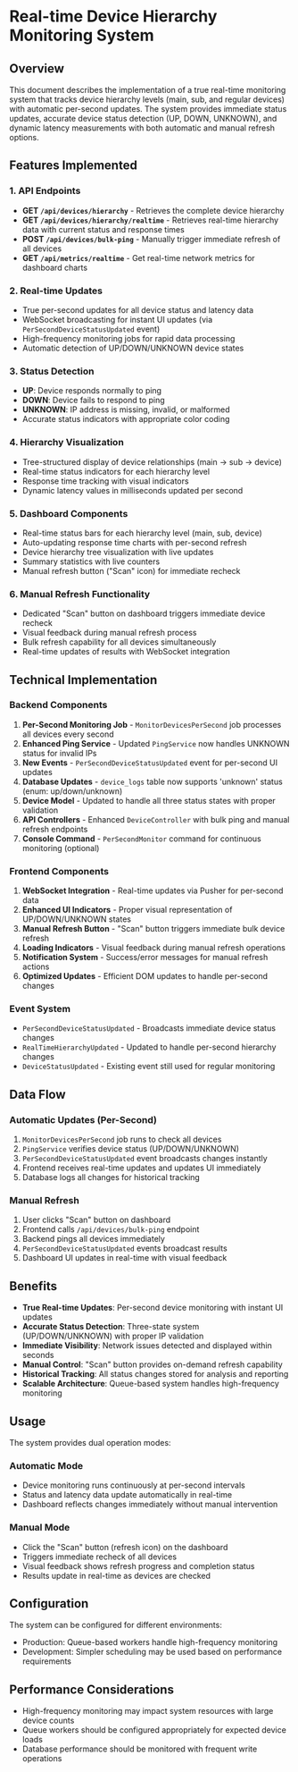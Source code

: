# Real-time Device Hierarchy Monitoring System

## Overview
This document describes the implementation of a true real-time monitoring system that tracks device hierarchy levels (main, sub, and regular devices) with automatic per-second updates. The system provides immediate status updates, accurate device status detection (UP, DOWN, UNKNOWN), and dynamic latency measurements with both automatic and manual refresh options.

## Features Implemented

### 1. API Endpoints
- **GET `/api/devices/hierarchy`** - Retrieves the complete device hierarchy
- **GET `/api/devices/hierarchy/realtime`** - Retrieves real-time hierarchy data with current status and response times
- **POST `/api/devices/bulk-ping`** - Manually trigger immediate refresh of all devices
- **GET `/api/metrics/realtime`** - Get real-time network metrics for dashboard charts

### 2. Real-time Updates
- True per-second updates for all device status and latency data
- WebSocket broadcasting for instant UI updates (via `PerSecondDeviceStatusUpdated` event)
- High-frequency monitoring jobs for rapid data processing
- Automatic detection of UP/DOWN/UNKNOWN device states

### 3. Status Detection
- **UP**: Device responds normally to ping
- **DOWN**: Device fails to respond to ping
- **UNKNOWN**: IP address is missing, invalid, or malformed
- Accurate status indicators with appropriate color coding

### 4. Hierarchy Visualization
- Tree-structured display of device relationships (main → sub → device)
- Real-time status indicators for each hierarchy level
- Response time tracking with visual indicators
- Dynamic latency values in milliseconds updated per second

### 5. Dashboard Components
- Real-time status bars for each hierarchy level (main, sub, device)
- Auto-updating response time charts with per-second refresh
- Device hierarchy tree visualization with live updates
- Summary statistics with live counters
- Manual refresh button ("Scan" icon) for immediate recheck

### 6. Manual Refresh Functionality
- Dedicated "Scan" button on dashboard triggers immediate device recheck
- Visual feedback during manual refresh process
- Bulk refresh capability for all devices simultaneously
- Real-time updates of results with WebSocket integration

## Technical Implementation

### Backend Components
1. **Per-Second Monitoring Job** - `MonitorDevicesPerSecond` job processes all devices every second
2. **Enhanced Ping Service** - Updated `PingService` now handles UNKNOWN status for invalid IPs
3. **New Events** - `PerSecondDeviceStatusUpdated` event for per-second UI updates
4. **Database Updates** - `device_logs` table now supports 'unknown' status (enum: up/down/unknown)
5. **Device Model** - Updated to handle all three status states with proper validation
6. **API Controllers** - Enhanced `DeviceController` with bulk ping and manual refresh endpoints
7. **Console Command** - `PerSecondMonitor` command for continuous monitoring (optional)

### Frontend Components
1. **WebSocket Integration** - Real-time updates via Pusher for per-second data
2. **Enhanced UI Indicators** - Proper visual representation of UP/DOWN/UNKNOWN states
3. **Manual Refresh Button** - "Scan" button triggers immediate bulk device refresh
4. **Loading Indicators** - Visual feedback during manual refresh operations
5. **Notification System** - Success/error messages for manual refresh actions
6. **Optimized Updates** - Efficient DOM updates to handle per-second changes

### Event System
- `PerSecondDeviceStatusUpdated` - Broadcasts immediate device status changes
- `RealTimeHierarchyUpdated` - Updated to handle per-second hierarchy changes
- `DeviceStatusUpdated` - Existing event still used for regular monitoring

## Data Flow

### Automatic Updates (Per-Second)
1. `MonitorDevicesPerSecond` job runs to check all devices
2. `PingService` verifies device status (UP/DOWN/UNKNOWN)
3. `PerSecondDeviceStatusUpdated` event broadcasts changes instantly
4. Frontend receives real-time updates and updates UI immediately
5. Database logs all changes for historical tracking

### Manual Refresh
1. User clicks "Scan" button on dashboard
2. Frontend calls `/api/devices/bulk-ping` endpoint
3. Backend pings all devices immediately
4. `PerSecondDeviceStatusUpdated` events broadcast results
5. Dashboard UI updates in real-time with visual feedback

## Benefits
- **True Real-time Updates**: Per-second device monitoring with instant UI updates
- **Accurate Status Detection**: Three-state system (UP/DOWN/UNKNOWN) with proper IP validation
- **Immediate Visibility**: Network issues detected and displayed within seconds
- **Manual Control**: "Scan" button provides on-demand refresh capability
- **Historical Tracking**: All status changes stored for analysis and reporting
- **Scalable Architecture**: Queue-based system handles high-frequency monitoring

## Usage
The system provides dual operation modes:

### Automatic Mode
- Device monitoring runs continuously at per-second intervals
- Status and latency data update automatically in real-time
- Dashboard reflects changes immediately without manual intervention

### Manual Mode
- Click the "Scan" button (refresh icon) on the dashboard
- Triggers immediate recheck of all devices
- Visual feedback shows refresh progress and completion status
- Results update in real-time as devices are checked

## Configuration
The system can be configured for different environments:
- Production: Queue-based workers handle high-frequency monitoring
- Development: Simpler scheduling may be used based on performance requirements

## Performance Considerations
- High-frequency monitoring may impact system resources with large device counts
- Queue workers should be configured appropriately for expected device loads
- Database performance should be monitored with frequent write operations